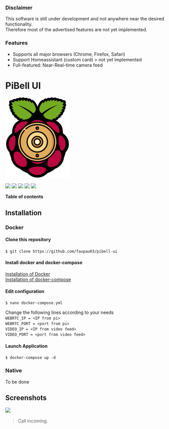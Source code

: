 ### Disclaimer
This software is still under development and not anywhere near the desired functionality.  
Therefore most of the advertised features are not yet implemented.

### Features

- Supports all major browsers (Chrome, Firefox, Safari)
- Support Homeassistant (custom card) > not yet implemented
- Full-featured: Near-Real-time camera feed


# PiBell UI
  
<img src="https://raw.githubusercontent.com/faupau03/PiBell/master/Logo.webp" alt="drawing" width="200"/>
  
![](https://img.shields.io/github/stars/faupau03/pibell-ui.svg) ![](https://img.shields.io/github/forks/faupau03/pibell-ui.svg) ![](https://img.shields.io/github/tag/faupau03/pibell-ui.svg) ![](https://img.shields.io/github/release/faupau03/pibell-ui.svg) ![](https://img.shields.io/github/issues/faupau03/pibell-ui.svg)

**Table of contents**

## Installation
### Docker
#### Clone this repository
`$ git clone https://github.com/faupau03/pibell-ui`
#### Install docker and docker-compose
[Installation of Docker](https://docs.docker.com/engine/install/ "Installation of Docker")  
[Installation of docker-compose](https://docs.docker.com/compose/install/ "Installation of docker-compose")
#### Edit configuration
`$ nano docker-compose.yml`  

Change the following lines according to your needs  
`WEBRTC_IP = <IP from pi>`  
`WEBRTC_PORT = <port from pi>`  
`VIDEO_IP = <IP from video feed>`  
`VIDEO_PORT = <port from video feed>`
#### Launch Application
`$ docker-compose up -d`
### Native
To be done


## Screenshots

![](https://raw.githubusercontent.com/faupau03/PiBell/master/Screenshot%202022-01-02%20234438.png)

> Call incoming.
